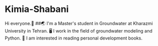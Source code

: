 # Kimia-Shabani
Hi everyone.👋
##🌏 I'm a Master's student in Groundwater at Kharazmi University in Tehran.
🖥️ I work in the field of groundwater modeling and Python.
📖 I am interested in reading personal development books.
